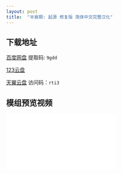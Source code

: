```yaml
---
layout: post
title:  "半衰期: 起源 修复版 简体中文完整汉化"
---
```

## 下载地址
[百度网盘](https://pan.baidu.com/s/12hojxAxvX8kedCThp5ldHA?pwd=9gdd) 提取码: `9gdd`

[123云盘](https://www.123pan.com/s/9s7uVv-fbfiH.html)

[天翼云盘](https://cloud.189.cn/web/share?code=2Y73qeBjmM3i) 访问码：`rti3`
## 模组预览视频
<iframe src="//player.bilibili.com/player.html?aid=740555002&bvid=BV1gk4y1n7UA&cid=1422803843&p=1" scrolling="no" border="0" frameborder="no" framespacing="0" allowfullscreen="true"> </iframe>